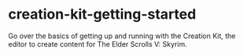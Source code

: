 # creation-kit-getting-started
Go over the basics of getting up and running with the Creation Kit, the editor to create content for The Elder Scrolls V: Skyrim.
